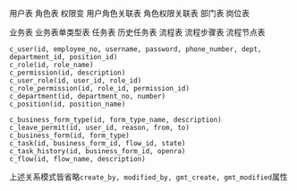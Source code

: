 用户表
角色表
权限变
用户角色关联表
角色权限关联表
部门表
岗位表


业务表
业务表单类型表
任务表
历史任务表
流程表
流程步骤表
流程节点表

```
c_user(id, employee_no, username, password, phone_number, dept, department_id, position_id)
c_role(id, role_name)
c_permission(id, description)
c_user_role(id, user_id, role_id)
c_role_permission(id, role_id, permission_id)
c_department(id, department_no, number)
c_position(id, position_name)

c_business_form_type(id, form_type_name, description)
c_leave_permit(id, user_id, reason, from, to)
c_business_form(id, form_type)
c_task(id, business_form_id, flow_id, state)
c_task_history(id, business_form_id, openra)
c_flow(id, flow_name, description)
```
上述关系模式皆省略`create_by, modified_by, gmt_create, gmt_modified`属性


<!--stackedit_data:
eyJoaXN0b3J5IjpbMTU1NTI2OTM2NSwxNjE3NDQ1MTc0LC0yMD
kwMjYzNTEwLC0yMDg4NzQ2NjEyXX0=
-->